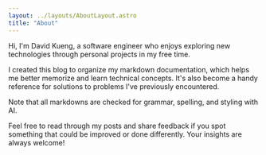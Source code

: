 ```yaml
---
layout: ../layouts/AboutLayout.astro
title: "About"
---
```


Hi, I'm David Kueng, a software engineer who enjoys exploring new technologies through personal projects in my free time.

I created this blog to organize my markdown documentation, which helps me better memorize and learn technical concepts. It's also become a handy reference for solutions to problems I've previously encountered.

Note that all markdowns are checked for grammar, spelling, and styling with AI.

Feel free to read through my posts and share feedback if you spot something that could be improved or done differently. Your insights are always welcome!